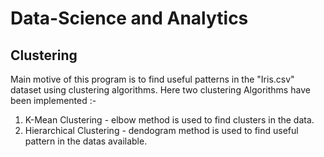 # Data-Science and Analytics
## Clustering

Main motive of this program is to find useful patterns in the "Iris.csv" dataset using clustering algorithms. Here two clustering Algorithms have been implemented :-
1. K-Mean Clustering - elbow method is used to find clusters in the data.
2. Hierarchical Clustering - dendogram method is used to find useful pattern in the datas available.
